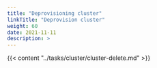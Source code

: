 ```yaml
---
title: "Deprovisioning cluster"
linkTitle: "Deprovision cluster"
weight: 60
date: 2021-11-11
description: >  
---
```


{{< content "../tasks/cluster/cluster-delete.md" >}}
